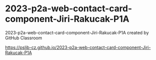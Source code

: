 # 2023-p2a-web-contact-card-component-Jiri-Rakucak-P1A
2023-p2a-web-contact-card-component-Jiri-Rakucak-P1A created by GitHub Classroom

https://pslib-cz.github.io/2023-p2a-web-contact-card-component-Jiri-Rakucak-P1A
